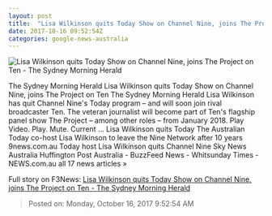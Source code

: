 ```yaml
---
layout: post
title:  "Lisa Wilkinson quits Today Show on Channel Nine, joins The Project on Ten - The Sydney Morning Herald"
date: 2017-10-16 09:52:54Z
categories: google-news-australia
---
```


![Lisa Wilkinson quits Today Show on Channel Nine, joins The Project on Ten - The Sydney Morning Herald](http://www.smh.com.au/content/dam/images/g/x/q/t/m/o/image.related.socialLead.620x349.gz23gi.png/1508147896798.jpg)

The Sydney Morning Herald Lisa Wilkinson quits Today Show on Channel Nine, joins The Project on Ten The Sydney Morning Herald Lisa Wilkinson has quit Channel Nine's Today program – and will soon join rival broadcaster Ten. The veteran journalist will become part of Ten's flagship panel show The Project – among other roles – from January 2018. Play Video. Play. Mute. Current ... Lisa Wilkinson quits Today The Australian Today co-host Lisa Wilkinson to leave the Nine Network after 10 years 9news.com.au Today host Lisa Wilkinson quits Channel Nine Sky News Australia Huffington Post Australia - BuzzFeed News - Whitsunday Times - NEWS.com.au all 17 news articles »


Full story on F3News: [Lisa Wilkinson quits Today Show on Channel Nine, joins The Project on Ten - The Sydney Morning Herald](http://www.f3nws.com/n/tPSjDE)

> Posted on: Monday, October 16, 2017 9:52:54 AM
